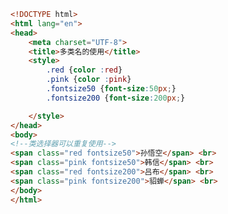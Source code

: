 
<BlogInfo title="6.多类名的使用" author="白日梦想猿" pv=0 read_times=0 pre_cost_time=0分24秒 category="css学习" tag_list="['css学习']" create_time="2020.07.16 17:49:25" update_time="2020.07.16 18:01:44" />

```html
<!DOCTYPE html>
<html lang="en">
<head>
    <meta charset="UTF-8">
    <title>多类名的使用</title>
    <style>
        .red {color :red}
        .pink {color :pink}
        .fontsize50 {font-size:50px;}
        .fontsize200 {font-size:200px;}

    </style>
</head>
<body>
<!--类选择器可以重复使用-->
<span class="red fontsize50">孙悟空</span> <br>
<span class="pink fontsize50">韩信</span> <br>
<span class="red fontsize200">吕布</span> <br>
<span class="pink fontsize200">貂蝉</span> <br>
</body>
</html>
```
